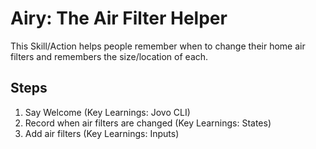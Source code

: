 # Airy: The Air Filter Helper

This Skill/Action helps people remember when to change their home air filters and remembers the size/location of each.

## Steps

1. Say Welcome (Key Learnings: Jovo CLI)
2. Record when air filters are changed (Key Learnings: States)
3. Add air filters (Key Learnings: Inputs)
